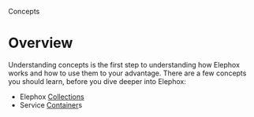 <section class="hero is-primary">
  <div class="hero-body">
    <p class="title">Concepts</p>
  </div>
</section>

<!---{? set title = "Concepts @ Elephox" }-->

# Overview

Understanding concepts is the first step to understanding how Elephox works and how to use them to your advantage.
There are a few concepts you should learn, before you dive deeper into Elephox:

- Elephox [Collections]
- Service [Container]s

[Collections]: {?qualify:/concepts/collections}
[Container]: {?qualify:/concepts/container}
